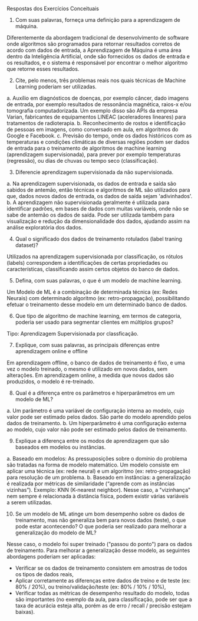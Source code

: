 Respostas dos Exercícios Conceituais

1. Com suas palavras, forneça uma definição para a aprendizagem de máquina.

Diferentemente da abordagem tradicional de desenvolvimento de software onde algoritmos são programados para retornar resultados corretos de acordo com dados de entrada, a Aprendizagem de Máquina é uma área dentro da Inteligência Artificial, onde são fornecidos os dados de entrada e os resultados, e o sistema é responsável por encontrar o melhor algoritmo que retorne esses resultados.

2. Cite, pelo menos, três problemas reais nos quais técnicas de Machine Learning poderiam ser utilizadas.

a. Auxílio em diagnósticos de doenças, por exemplo câncer, dado imagens de entrada, por exemplo resultados de ressonância magnética, raios-x e/ou tomografia computadorizada. Um exemplo disso são APIs da empresa Varian, fabricantes de equipamentos LINEAC (aceleradores lineares) para tratamentos de radioterapia.
b. Reconhecimento de rostos e identificação de pessoas em imagens, como conversado em aula, em algoritmos do Google e Facebook.
c. Previsão do tempo, onde os dados históricos com as temperaturas e condições climáticas de diversas regiões podem ser dados de entrada para o treinamento de algoritmos de machine learning (aprendizagem supervisionada), para prever por exemplo temperaturas (regressão), ou dias de chuvas ou tempo seco (classificação).

3. Diferencie aprendizagem supervisionada da não supervisionada.

a. Na aprendizagem supervisionada, os dados de entrada e saída são sabidos de antemão, então técnicas e algoritmos de ML são utilizados para que, dados novos dados de entrada, os dados de saída sejam 'adivinhados'.
b. A aprendizagem não supervisionada geralmente é utilizada para identificar padrões, em bases de dados com muitas variáveis, onde não se sabe de antemão os dados de saída. Pode ser utilizada também para visualização e redução da dimensionalidade dos dados, ajudando assim na análise exploratória dos dados.

4. Qual o significado dos dados de treinamento rotulados (label traning dataset)?

Utilizados na aprendizagem supervisionada por classificação, os rótulos (labels) correspondem a identificações de certas propriedades ou características, classificando assim certos objetos do banco de dados.

5. Defina, com suas palavras, o que é um modelo de machine learning.

Um Modelo de ML é a combinação de determinada técnica (ex: Redes Neurais) com determinado algoritmo (ex: retro-propagação), possibilitando efetuar o treinamento desse modelo em um determinado banco de dados.

6. Que tipo de algoritmo de machine learning, em termos de categoria, poderia ser usado para segmentar clientes em múltiplos grupos?

Tipo: Aprendizagem Supervisionada por classficação.

7. Explique, com suas palavras, as principais diferenças entre aprendizagem online e offline

Em aprendizagem offline, o banco de dados de treinamento é fixo, e uma vez o modelo treinado, o mesmo é utilizado em novos dados, sem alterações.
Em aprendizagem online, a medida que novos dados são produzidos, o modelo é re-treinado.

8. Qual é a diferença entre os parâmetros e hiperparâmetros em um modelo de ML?

a. Um parâmetro é uma variável de configuração interna ao modelo, cujo valor pode ser estimado pelos dados. São parte do modelo aprendido pelos dados de treinamento.
b. Um hiperparâmetro é uma configuração externa ao modelo, cujo valor não pode ser estimado pelos dados de treinamento.

9. Explique a diferença entre os modos de aprendizagem que são baseados em modelos ou instâncias.

a. Baseado em modelos: As pressuposições sobre o domínio do problema são tratadas na forma de modelo matemático. Um modelo consiste em aplicar uma técnica (ex: rede neural) e um algoritmo (ex: retro-propagação) para resolução de um problema.
b. Baseado em instâncias: a generalização é realizada por métricas de similaridade (“aprende com as instâncias vizinhas”). Exemplo: KNN (K-nearest neighbor). Nesse caso, a "vizinhança" nem sempre é relacionada à distância física, podem existir várias variáveis a serem utilizadas.

10. Se um modelo de ML atinge um bom desempenho sobre os dados de treinamento, mas não generaliza bem para novos dados (teste), o que pode estar acontecendo? O que poderia ser realizado para melhorar a generalização do modelo de ML?

Nesse caso, o modelo foi super treinado ("passou do ponto") para os dados de treinamento.
Para melhorar a generalização desse modelo, as seguintes abordagens poderiam ser aplicadas:
- Verificar se os dados de treinamento consistem em amostras de todos os tipos de dados reais,
- Aplicar corretamente as diferenças entre dados de treino e de teste (ex: 80% / 20%), ou treino/validação/teste (ex: 80% / 10% / 10%),
- Verificar todas as métricas de desempenho resultado do modelo, todas são importantes (no exemplo da aula, para classificação, pode ser que a taxa de acurácia esteja alta, porém as de erro / recall / precisão estejam baixas).
